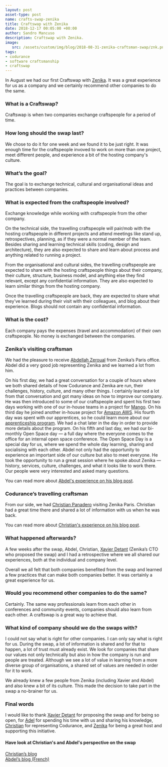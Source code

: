 ```yaml
---
layout: post
asset-type: post
name: crafts-swap-zenika
title: Craftswap with Zenika
date: 2018-12-17 00:05:00 +00:00
author: Sandro Mancuso
description: Craftswap with Zenika.
image:
   src: /assets/custom/img/blog/2018-08-31-zenika-craftsman-swap/znk.png
tags:
- codurance
- software craftsmanship
- craftswap
---
```


In August we had our first Craftswap with [Zenika][3]. It was a great experience for us as a company and we certainly recommend other companies to do the same. 

### What is a Craftswap?

Craftswap is when two companies exchange craftspeople for a period of time.

### How long should the swap last?

We chose to do it for one week and we found it to be just right. It was enough time for the craftspeople invoved to work on more than one project, meet different people, and experience a bit of the hosting company's culture.

### What’s the goal?

The goal is to exchange technical, cultural and organisational ideas and practices between companies.

### What is expected from the craftspeople involved?

Exchange knowledge while working with craftspeople from the other company. 

On the technical side, the travelling craftspeople will pair/mob with the hosting craftspeople in different projects and attend meetings like stand up, retrospectives, planning, as if they were a normal member of the team. Besides sharing and learning technical skills (coding, design and architecture), they are also expected to share and learn about process and anything related to running a project. 

From the organisational and cultural sides, the travelling craftspeople are expected to share with the hosting craftspeople things about their company, their culture, structure, business model, and anything else they find relevant, except any confidential information. They are also expected to learn similar things from the hosting company. 

Once the travelling craftspeople are back, they are expected to share what they’ve learned during their visit with their colleagues, and blog about their experience. Blogs should not contain any  confidential information. 

### What is the cost?

Each company pays the expenses (travel and accommodation) of their own craftspeople. No money is exchanged between the companies. 

### Zenika’s visiting craftsman

We had the pleasure to receive [Abdellah Zeroual][4] from Zenika’s Paris office. Abdel did a very good job representing Zenika and we learned a lot from him. 

On his first day, we had a great conversation for a couple of hours where we both shared details of how Codurance and Zenika are run, their challenges, history, culture, and many other things. I certainly learned a lot from that conversation and got many ideas on how to improve our company. He was then introduced to some of our craftspeople and spent his first two days working with one of our in-house teams in a project for [Mango][7]. On his third day he joined another in-house project for [Amazon AWS][8]. His fourth day was spent with our apprentices, so he could learn more about our [apprenticeship program][5]. We had a chat later in the day in order to provide more details about the program. On his fifth and last day, we had our bi-monthly Open Space day — a full day where the everyone comes to the office for an internal open space conference. The Open Space Day is a special day for us, where we spend the whole day learning, sharing and socialising with each other. Abdel not only had the opportunity to experience an important side of our culture but also to meet everyone. He took the opportunity to run a great session where he spoke about Zenika — history, services, culture, challenges, and what it looks like to work there. Our people were very interested and asked many questions. 

You can read more about [Abdel's experience on his blog post][2].

### Codurance’s travelling craftsman

From our side, we had [Christian Panadero][9] visiting Zenika Paris. Christian had a great time there and shared a lot of information with us when he was back. 

You can read more about [Christian's experience on his blog post][1]. 

### What happened afterwards?

A few weeks after the swap, Abdel, Christian, [Xavier Detant][6] (Zenika’s CTO who proposed the swap) and I had a retrospective where we all shared our experiences, both at the individual and company level. 

Overall we all felt that both companies benefited from the swap and learned a few practices that can make both companies better. It was certainly a great experience for us. 

### Would you recommend other companies to do the same? 

Certainly. The same way professionals learn from each other in conferences and community events, companies should also learn from each other. A craftswap is a great way to achieve that.

### What kind of company should we do the swaps with?

I could not say what is right for other companies. I can only say what is right for us. During the swap, a lot of information is shared and for that to happen, a lot of trust must already exist. We look for companies that share our values not only technically but also in how the company is run and people are treated. Although we see a lot of value in learning from a more diverse group of organisations, a shared set of values are needed in order for it to work. 

We already knew a few people from Zenika (including Xavier and Abdel) and also knew a bit of its culture. This made the decision to take part in the swap a no-brainer for us. 

### Final words

I would like to thank [Xavier Detant][6] for proposing the swap and for being so open, for [Adel][4] for spending his time with us and sharing his knowledge, [Christian][9] for representing Codurance, and [Zenika][3] for being a great host and supporting this initiative. 

#### Have look at Christian's and Abdel's perspective on the swap

[Christian’s blog][1]     
[Abdel’s blog (French)][2]


[1]: https://codurance.com/2018/08/31/zenika-craftsman-swap/
[2]: https://blog.zenika.com/2018/11/29/journal-de-bord-dun-craftswap-zenika-x-codurance/
[3]: https://www.zenika.com/
[4]: https://twitter.com/AbdeZeros
[5]: https://codurance.com/careers/become_an_apprentice/
[6]: https://twitter.com/XDetant
[7]: https://shop.mango.com/preHome.faces
[8]: https://aws.amazon.com/
[9]: https://codurance.com/publications/author/christian-panadero-martinez/
